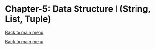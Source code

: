 # Chapter-5: Data Structure I (String, List, Tuple)
[Back to main menu](../../README.md)

[Back to main menu](../../README.md)